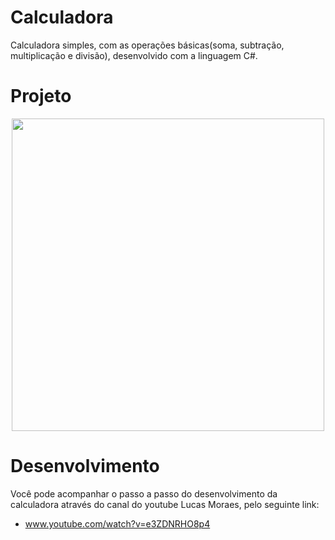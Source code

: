 # Calculadora
Calculadora simples, com as operações básicas(soma, subtração, multiplicação e divisão), desenvolvido com a linguagem C#.

# Projeto
<div align="center">
 <img src="https://user-images.githubusercontent.com/78910882/146657968-ca4a6640-5c47-44fe-a82a-fe36a48a04cc.png" width="500"/>
</div>

# Desenvolvimento
Você pode acompanhar o passo a passo do desenvolvimento da calculadora através do canal do youtube Lucas Moraes, pelo seguinte link:

- www.youtube.com/watch?v=e3ZDNRHO8p4
